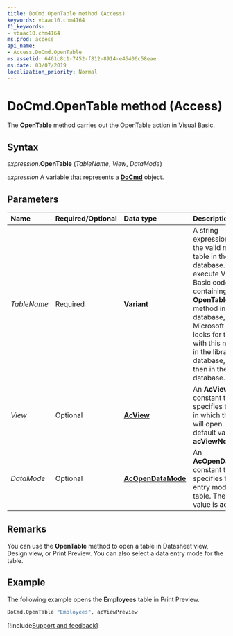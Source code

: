 ```yaml
---
title: DoCmd.OpenTable method (Access)
keywords: vbaac10.chm4164
f1_keywords:
- vbaac10.chm4164
ms.prod: access
api_name:
- Access.DoCmd.OpenTable
ms.assetid: 6461c8c1-7452-f812-8914-e46406c58eae
ms.date: 03/07/2019
localization_priority: Normal
---
```



# DoCmd.OpenTable method (Access)

The **OpenTable** method carries out the OpenTable action in Visual Basic.


## Syntax

_expression_.**OpenTable** (_TableName_, _View_, _DataMode_)

_expression_ A variable that represents a **[DoCmd](Access.DoCmd.md)** object.


## Parameters

|Name|Required/Optional|Data type|Description|
|:-----|:-----|:-----|:-----|
| _TableName_|Required|**Variant**|A string expression that's the valid name of a table in the current database. If you execute Visual Basic code containing the **OpenTable** method in a library database, Microsoft Access looks for the table with this name first in the library database, and then in the current database.|
| _View_|Optional|**[AcView](Access.AcView.md)**|An **AcView** constant that specifies the view in which the table will open. The default value is **acViewNormal**.|
| _DataMode_|Optional|**[AcOpenDataMode](Access.AcOpenDataMode.md)**|An **AcOpenDataMode** constant that specifies the data entry mode for the table. The default value is **acEdit**.|

## Remarks

You can use the **OpenTable** method to open a table in Datasheet view, Design view, or Print Preview. You can also select a data entry mode for the table.


## Example

The following example opens the **Employees** table in Print Preview.

```vb
DoCmd.OpenTable "Employees", acViewPreview
```




[!include[Support and feedback](~/includes/feedback-boilerplate.md)]
